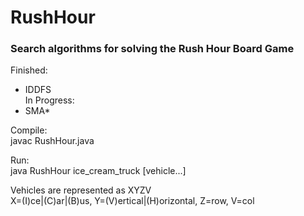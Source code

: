 # RushHour
### Search algorithms for solving the Rush Hour Board Game  
Finished:  
+ IDDFS  
In Progress:  
+ SMA\*  
  
Compile:  
javac RushHour.java  
  
Run:  
java RushHour ice\_cream\_truck [vehicle...]  
  
Vehicles are represented as XYZV  
X=(I)ce|(C)ar|(B)us, Y=(V)ertical|(H)orizontal, Z=row, V=col  
